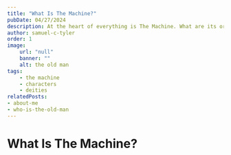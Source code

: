 ```yaml
---
title: "What Is The Machine?"
pubDate: 04/27/2024
description: At the heart of everything is The Machine. What are its origins and its purpose?
author: samuel-c-tyler
order: 1
image: 
    url: "null"
    banner: ""
    alt: the old man
tags: 
    - the machine
    - characters
    - deities
relatedPosts:
- about-me
- who-is-the-old-man 
---
```


# What Is The Machine?